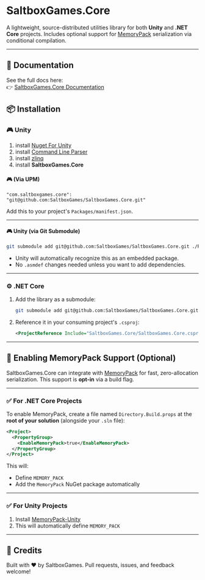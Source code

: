 # SaltboxGames.Core

A lightweight, source-distributed utilities library for both **Unity** and **.NET Core** projects.
Includes optional support for [MemoryPack](https://github.com/Cysharp/MemoryPack) serialization via conditional compilation.

---

## 📖 Documentation

See the full docs here:  
👉 [SaltboxGames.Core Documentation](./Docs/)


## 📦 Installation

### 🎮 Unity

1. install [Nuget For Unity](https://github.com/GlitchEnzo/NuGetForUnity)
2. install [Command Line Parser](https://github.com/commandlineparser/commandline)
3. install [zlinq](https://github.com/Cysharp/ZLinq?tab=readme-ov-file#unity)
4. install **SaltboxGames.Core**

#### 🎮 (Via UPM)

```jsonc
"com.saltboxgames.core": "git@github.com:SaltboxGames/SaltboxGames.Core.git"
```

Add this to your project's `Packages/manifest.json`.

---

#### 🎮 Unity (via Git Submodule)

```bash
git submodule add git@github.com:SaltboxGames/SaltboxGames.Core.git ./Packages/com.saltboxgames.core
```

* Unity will automatically recognize this as an embedded package.
* No `.asmdef` changes needed unless you want to add dependencies.

---

### ⚙️ .NET Core

1. Add the library as a submodule:

   ```bash
   git submodule add git@github.com:SaltboxGames/SaltboxGames.Core.git SaltboxGames.Core
   ```

2. Reference it in your consuming project's `.csproj`:

   ```xml
   <ProjectReference Include="SaltboxGames.Core/SaltboxGames.Core.csproj" />
   ```

---

## 🔧 Enabling MemoryPack Support (Optional)

SaltboxGames.Core can integrate with [MemoryPack](https://github.com/Cysharp/MemoryPack) for fast, zero-allocation serialization.
This support is **opt-in** via a build flag.

---

### ✅ For .NET Core Projects

To enable MemoryPack, create a file named `Directory.Build.props` at the **root of your solution** (alongside your `.sln` file):

```xml
<Project>
  <PropertyGroup>
    <EnableMemoryPack>true</EnableMemoryPack>
  </PropertyGroup>
</Project>
```

This will:

* Define `MEMORY_PACK`
* Add the `MemoryPack` NuGet package automatically

---

### ✅ For Unity Projects

1. Install [MemoryPack-Unity](https://github.com/Cysharp/MemoryPack?tab=readme-ov-file#unity)
2. This will automatically define `MEMORY_PACK`

---


## 🙌 Credits

Built with ❤️ by SaltboxGames.
Pull requests, issues, and feedback welcome!
